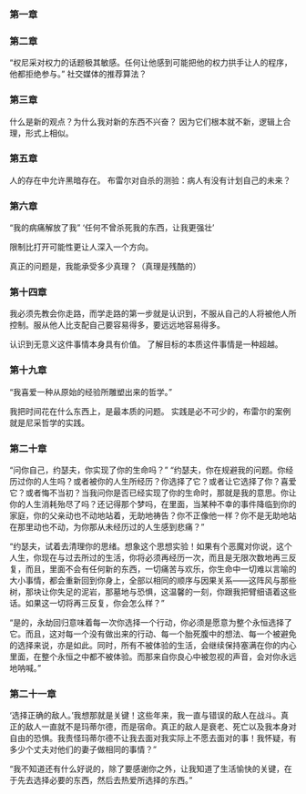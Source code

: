### 第一章

### 第二章
“权尼采对权力的话题极其敏感。任何让他感到可能把他的权力拱手让人的程序，他都拒绝参与。”
社交媒体的推荐算法？

### 第三章 
什么是新的观点？为什么我对新的东西不兴奋？
因为它们根本就不新，逻辑上合理，形式上相似。

### 第五章
人的存在中允许黑暗存在。
布雷尔对自杀的测验：病人有没有计划自己的未来？

### 第六章
“我的病痛解放了我”
‘任何不曾杀死我的东西，让我更强壮’

限制比打开可能性更让人深入一个方向。

真正的问题是，我能承受多少真理？（真理是残酷的）

### 第十四章
我必须先教会你走路，而学走路的第一步就是认识到，不服从自己的人将被他人所控制。服从他人比支配自己要容易得多，要远远地容易得多。

认识到无意义这件事情本身具有价值。
了解目标的本质这件事情是一种超越。

### 第十九章
“我喜爱一种从原始的经验所雕塑出来的哲学。”

我把时间花在什么东西上，是最本质的问题。
实践是必不可少的，布雷尔的案例就是尼采哲学的实践。

### 第二十章 
“问你自己，约瑟夫，你实现了你的生命吗？”
“约瑟夫，你在规避我的问题。你经历过你的人生吗？或者被你的人生所经历？你选择了它？或者让它选择了你？喜爱它？或者悔不当初？当我问你是否已经实现了你的生命时，那就是我的意思。你让你的人生消耗殆尽了吗？还记得那个梦吗，在里面，当某种不幸的事件降临到你的家庭，你的父亲动也不动地站着，无助地祷告？你不正像他一样？你不是无助地站在那里动也不动，为你那从未经历过的人生感到悲痛？”

“约瑟夫，试着去清理你的思绪。想象这个思想实验！如果有个恶魔对你说，这个人生，你现在与过去所过的生活，你将必须再经历一次，而且是无限次数地再三反复，而且，里面不会有任何新的东西，一切痛苦与欢乐，你生命中一切难以言喻的大小事情，都会重新回到你身上，全部以相同的顺序与因果关系——这阵风与那些树，那块让你失足的泥岩，那墓地与恐惧，这温馨的一刻，你跟我把臂细语着这些话。如果这一切将再三反复，你会怎么样？”

“是的，永劫回归意味着每一次你选择一个行动，你必须是愿意为整个永恒选择了它。而且，这对每一个没有做出来的行动、每一个胎死腹中的想法、每一个被避免的选择来说，亦是如此。同时，所有不被体验的生活，会继续保持塞满在你的内心里面，在整个永恒之中都不被体验。而那来自你良心中被忽视的声音，会对你永远地呐喊。”

### 第二十一章
‘选择正确的敌人。’我想那就是关键！这些年来，我一直与错误的敌人在战斗。真正的敌人一直就不是玛蒂尔德，而是宿命。真正的敌人是衰老、死亡以及我本身对自由的恐惧。我责怪玛蒂尔德不让我去面对我实际上不愿去面对的事！我怀疑，有多少个丈夫对他们的妻子做相同的事情？”

“我不知道还有什么好说的，除了要感谢你之外，让我知道了生活愉快的关键，在于先去选择必要的东西，然后去热爱所选择的东西。”
